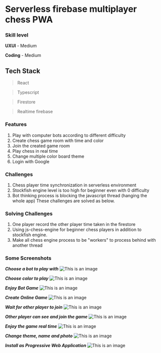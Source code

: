 # Serverless firebase multiplayer chess PWA
### Skill level
**UXUI** - Medium 

**Coding** - Medium
## Tech Stack
> React

> Typescript

> Firestore

> Realtime firebase

### Features
1. Play with computer bots according to different difficulty 
2. Create chess game room with time and color
3. Join the created game room
4. Play chess in real time
5. Change multiple color board theme
6. Login with Google

### Challenges
1. Chess player time synchronization in serverless environment
2. Stockfish engine level is too high for beginner even with 0 difficulty
3. Bot thinking process is blocking the javascript thread (hanging the whole app)
These challenges are solved as below.

### Solving Challenges
1. One player record the other player time taken in the firestore
2. Using js-chess-engine for beginner chess players in addition to stockfish engine. 
3. Make all chess engine process to be "workers" to process behind with another thread 

### Some Screenshots
***Choose a bot to play with***
![This is an image](https://i.ibb.co/qxy67Dr/screenbud-8a3665ab-e6a9-43d8-86ba-083072cec4a1.png)

***Choose color to play***
![This is an image](https://i.ibb.co/QFtyxr3/screenbud-426e6cc8-d84c-408f-a709-df1d29159341.png)

***Enjoy Bot Game***
![This is an image](https://i.ibb.co/bzLPM5t/screenbud-eb53c34c-de4d-40c4-9fbf-24edf423d125.png)

***Create Online Game***
![This is an image](https://i.ibb.co/LQ3vQq1/screenbud-b45692ea-af39-4aff-9c0c-3e62351798c6.png)

***Wait for other player to join***
![This is an image](https://i.ibb.co/rmRWTd2/screenbud-4a459543-6ee2-4ab3-9ac3-2adc7da35a81.png)

***Other player can see and join the game***
![This is an image](https://i.ibb.co/82wWhYn/screenbud-c397bdea-a432-4d82-b27f-f197bb1f4206.png)

***Enjoy the game real time***
![This is an image](https://i.ibb.co/nQcwRj5/screenbud-2cc7f298-16ff-4ce5-962c-ca2949027a3e.png)

***Change theme, name and photo***
![This is an image](https://i.ibb.co/VT28RD8/screenbud-04b3c43a-694b-47b7-a6fe-d2e8899abb13.png)

***Install as Progressive Web Application***
![This is an image](https://i.ibb.co/fS5tvtC/screenbud-098562ea-5e25-40a1-b3ee-778f1f5a73b7.png)
